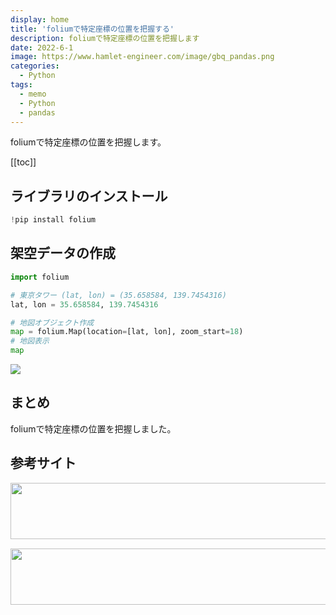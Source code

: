 ```yaml
---
display: home
title: 'foliumで特定座標の位置を把握する'
description: foliumで特定座標の位置を把握します
date: 2022-6-1
image: https://www.hamlet-engineer.com/image/gbq_pandas.png
categories: 
  - Python
tags:
  - memo
  - Python
  - pandas
---
```

foliumで特定座標の位置を把握します。

<!-- https://www.hamlet-engineer.com -->
<!-- ![](/image/ChordDiagram.png) -->

<!-- more -->

<ClientOnly>
  <CallInArticleAdsense />
</ClientOnly>

[[toc]]

## ライブラリのインストール
```python
!pip install folium
```

## 架空データの作成
```python
import folium

# 東京タワー (lat, lon) = (35.658584, 139.7454316)
lat, lon = 35.658584, 139.7454316

# 地図オブジェクト作成
map = folium.Map(location=[lat, lon], zoom_start=18)
# 地図表示
map
```

![](/image/tokyo_tower_folium.png)


## まとめ
foliumで特定座標の位置を把握しました。

## 参考サイト
<!-- [pandasのdatetimeをdateに変換したい](https://teratail.com/questions/132333) -->


<ClientOnly>
  <CallInArticleAdsense />
</ClientOnly>

<!-- TechAcademy -->
<a href="//af.moshimo.com/af/c/click?a_id=2604050&p_id=1555&pc_id=2816&pl_id=29835&guid=ON" rel="nofollow" referrerpolicy="no-referrer-when-downgrade"><img src="//image.moshimo.com/af-img/0866/000000029835.jpg" width="728" height="90" style="border:none;"></a><img src="//i.moshimo.com/af/i/impression?a_id=2604050&p_id=1555&pc_id=2816&pl_id=29835" width="1" height="1" style="border:none;">

<!-- テックキャンプ -->
<a href="//af.moshimo.com/af/c/click?a_id=2641145&p_id=1770&pc_id=3386&pl_id=25847&guid=ON" rel="nofollow" referrerpolicy="no-referrer-when-downgrade"><img src="//image.moshimo.com/af-img/1115/000000025847.png" width="728" height="90" style="border:none;"></a><img src="//i.moshimo.com/af/i/impression?a_id=2641145&p_id=1770&pc_id=3386&pl_id=25847" width="1" height="1" style="border:none;">


